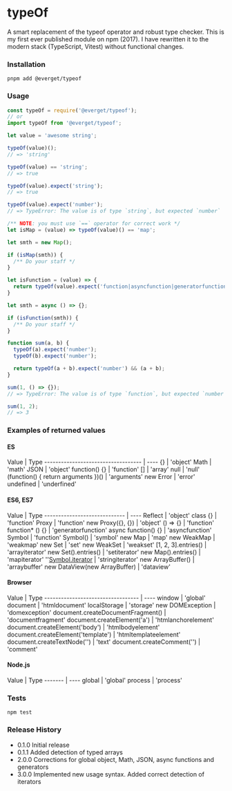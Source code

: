 # typeOf

A smart replacement of the typeof operator and robust type checker. This is my first ever published module on npm (2017).
I have rewritten it to the modern stack (TypeScript, Vitest) without functional changes.

### Installation

`pnpm add @everget/typeof`

### Usage

```js
const typeOf = require('@everget/typeof');
// or
import typeOf from '@everget/typeof';
```

```js
let value = 'awesome string';

typeOf(value)();
// => 'string'

typeOf(value) == 'string';
// => true

typeOf(value).expect('string');
// => true

typeOf(value).expect('number');
// => TypeError: The value is of type `string`, but expected `number`
```

```js
/** NOTE: you must use `==` operator for correct work */
let isMap = (value) => typeOf(value)() == 'map';

let smth = new Map();

if (isMap(smth)) {
  /** Do your staff */
}
```

```js
let isFunction = (value) => {
  return typeOf(value).expect('function|asyncfunction|generatorfunction');
}

let smth = async () => {};

if (isFunction(smth)) {
  /** Do your staff */
}
```

```js
function sum(a, b) {
  typeOf(a).expect('number');
  typeOf(b).expect('number');

  return typeOf(a + b).expect('number') && (a + b);
}

sum(1, () => {});
// => TypeError: The value is of type `function`, but expected `number`

sum(1, 2);
// => 3
```

### Examples of returned values

#### ES

Value                               | Type
\----------------------------------- | ----
{}                                  | 'object'
Math                                | 'math'
JSON                                | 'object'
function() {}                       | 'function'
\[]                                  | 'array'
null                                | 'null'
(function() { return arguments })() | 'arguments'
new Error                           | 'error'
undefined                           | 'underfined'

#### ES6, ES7

Value                         | Type
\----------------------------- | ----
Reflect                       | 'object'
class {}                      | 'function'
Proxy                         | 'function'
new Proxy({}, {})             | 'object'
() => {}                      | 'function'
function\* () {}               | 'generatorfunction'
async function() {}           | 'asyncfunction'
Symbol                        | 'function'
Symbol()                      | 'symbol'
new Map                       | 'map'
new WeakMap                   | 'weakmap'
new Set                       | 'set'
new WeakSet                   | 'weakset'
\[1, 2, 3].entries()           | 'arrayiterator'
new Set().entries()           | 'setiterator'
new Map().entries()           | 'mapiterator'
''[Symbol.iterator]()         | 'stringiterator'
new ArrayBuffer()             | 'arraybuffer'
new DataView(new ArrayBuffer) | 'dataview'

#### Browser

Value                              | Type
\---------------------------------- | ----
window                             | 'global'
document                           | 'htmldocument'
localStorage                       | 'storage'
new DOMException                   | 'domexception'
document.createDocumentFragment()  | 'documentfragment'
document.createElement('a')        | 'htmlanchorelement'
document.createElement('body')     | 'htmlbodyelement'
document.createElement('template') | 'htmltemplateelement'
document.createTextNode('')        | 'text'
document.createComment('')         | 'comment'

#### Node.js

Value   | Type
\------- | ----
global  | 'global'
process | 'process'

### Tests

`npm test`

### Release History

* 0.1.0 Initial release
* 0.1.1 Added detection of typed arrays
* 2.0.0 Corrections for global object, Math, JSON, async functions and generators
* 3.0.0 Implemented new usage syntax. Added correct detection of iterators
